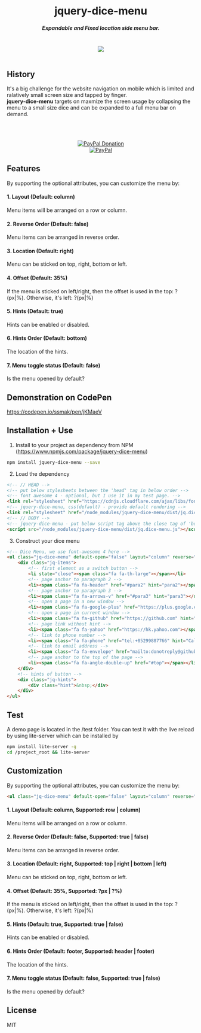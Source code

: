 <h1 align="center">jquery-dice-menu</h1>

<h5 align="center">Expandable and Fixed location side menu bar.</h5>
<br />
<div align="center">
  <a href="https://nodei.co/npm/jquery-dice-menu/">
    <img src="https://nodei.co/npm/jquery-dice-menu.png?compact=true">
  </a>
</div>
<br />

## History
It's a big challenge for the website navigation on mobile which is limited and ralatively small screen size and tapped by finger.<br />
**jquery-dice-menu** targets on maxmize the screen usage by collapsing the menu to a small size dice and can be expanded to a full menu bar on demand.

<br /><br />
<div align="center">
  <a href="https://paypal.me/ssmak">
    <img src="https://img.shields.io/badge/Donate-PayPal-green.svg" alt="PayPal Donation" />
  </a>
  <br />
  <a href="https://paypal.me/ssmak">
    <img src="https://www.paypalobjects.com/webstatic/mktg/logo/AM_mc_vs_dc_ae.jpg" alt="PayPal" />
  </a>
</div>

## Features
By supporting the optional attributes, you can customize the menu by:
#### 1. Layout (Default: column)
Menu items will be arranged on a row or column.
#### 2. Reverse Order (Default: false)
Menu items can be arranged in reverse order.
#### 3. Location (Default: right)
Menu can be sticked on top, right, bottom or left.
#### 4. Offset (Default: 35%)
If the menu is sticked on left/right, then the offset is used in the top: ?(px|%). Otherwise, it's left: ?(px|%)
#### 5. Hints (Default: true)
Hints can be enabled or disabled.
#### 6. Hints Order (Default: bottom)
The location of the hints.
#### 7. Menu toggle status (Default: false)
Is the menu opened by default?

## Demonstration on CodePen
https://codepen.io/ssmak/pen/jKMaeV

## Installation + Use
1. Install to your project as dependency from NPM (https://www.npmjs.com/package/jquery-dice-menu)
``` bash
npm install jquery-dice-menu --save
```
2. Load the dependency
``` html
<!-- // HEAD -->
<!-- put below stylesheets between the 'head' tag in below order -->
<!-- font awesome 4 - optional, but I use it in my test page. -->
<link rel="stylesheet" href="https://cdnjs.cloudflare.com/ajax/libs/font-awesome/4.7.0/css/font-awesome.min.css">
<!-- jquery-dice-menu, css(default) - provide default rendering -->
<link rel="stylesheet" href="/node_modules/jquery-dice-menu/dist/jq.dice-menu.min.css">
<!-- // BODY -->
<!-- jquery-dice-menu - put below script tag above the close tag of 'body' -->
<script src="/node_modules/jquery-dice-menu/dist/jq.dice-menu.js"></script>
```
3. Construct your dice menu
``` html
<!-- Dice Menu, we use font-awesome 4 here -->
<ul class="jq-dice-menu" default-open="false" layout="column" reverse="false" snap-to="right" offset="35%" show-hints="true" hints-order="footer">
	<div class="jq-items">
		<!-- first element as a switch button -->
		<li state="close"><span class="fa fa-th-large"></span></li>
		<!-- page anchor to paragraph 2 -->
		<li><span class="fa fa-header" href="#para2" hint="para2"></span></li>
		<!-- page anchor to paragraph 3 -->
		<li><span class="fa fa-arrows-v" href="#para3" hint="para3"></span></li>
		<!-- open a page in a new window -->
		<li><span class="fa fa-google-plus" href="https://plus.google.com/discover" target="_blank" hint="Google Plus"></span></li>
		<!-- open a page in current window -->
		<li><span class="fa fa-github" href="https://github.com" hint="Github"></span></li>
		<!-- page link without hint -->
		<li><span class="fa fa-yahoo" href="https://hk.yahoo.com"></span></li>
		<!-- link to phone number -->
		<li><span class="fa fa-phone" href="tel:+85299887766" hint="Call to hotline"></span></li>
		<!-- link to email address -->
		<li><span class="fa fa-envelope" href="mailto:donotreply@github.com" hint="Email for support"></span></li>
		<!-- page anchor to the top of the page -->
		<li><span class="fa fa-angle-double-up" href="#top"></span></li>
	</div>
	<!-- hints of button -->
	<div class="jq-hints">
		<div class="hint">&nbsp;</div>
	</div>
</ul>
```

## Test
A demo page is located in the /test folder. You can test it with the live reload by using lite-server which can be installed by
``` bash
npm install lite-server -g
cd /project_root && lite-server
```

## Customization
By supporting the optional attributes, you can customize the menu by:
``` html
<ul class="jq-dice-menu" default-open="false" layout="column" reverse="false" snap-to="right" offset="35%" show-hints="true" hints-order="footer"></ul>
```
#### 1. Layout (Default: column, Supported: row | column)
Menu items will be arranged on a row or column.
#### 2. Reverse Order (Default: false, Supported: true | false)
Menu items can be arranged in reverse order.
#### 3. Location (Default: right, Supported: top | right | bottom | left)
Menu can be sticked on top, right, bottom or left.
#### 4. Offset (Default: 35%, Supported: ?px | ?%)
If the menu is sticked on left/right, then the offset is used in the top: ?(px|%). Otherwise, it's left: ?(px|%)
#### 5. Hints (Default: true, Supported: true | false)
Hints can be enabled or disabled.
#### 6. Hints Order (Default: footer, Supported: header | footer)
The location of the hints.
#### 7. Menu toggle status (Default: false, Supported: true | false)
Is the menu opened by default?

## License
MIT
